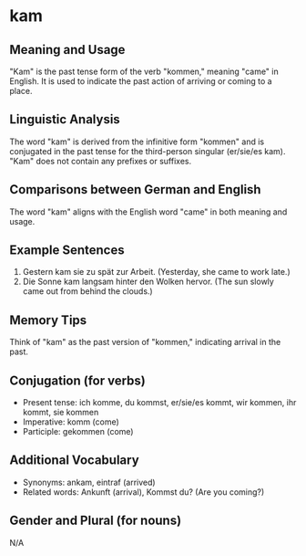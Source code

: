 # kam
## Meaning and Usage
"Kam" is the past tense form of the verb "kommen," meaning "came" in English. It is used to indicate the past action of arriving or coming to a place.
## Linguistic Analysis
The word "kam" is derived from the infinitive form "kommen" and is conjugated in the past tense for the third-person singular (er/sie/es kam). "Kam" does not contain any prefixes or suffixes.
## Comparisons between German and English
The word "kam" aligns with the English word "came" in both meaning and usage.
## Example Sentences
1. Gestern kam sie zu spät zur Arbeit. (Yesterday, she came to work late.)
2. Die Sonne kam langsam hinter den Wolken hervor. (The sun slowly came out from behind the clouds.)
## Memory Tips
Think of "kam" as the past version of "kommen," indicating arrival in the past.
## Conjugation (for verbs)
- Present tense: ich komme, du kommst, er/sie/es kommt, wir kommen, ihr kommt, sie kommen
- Imperative: komm (come)
- Participle: gekommen (come)
## Additional Vocabulary
- Synonyms: ankam, eintraf (arrived)
- Related words: Ankunft (arrival), Kommst du? (Are you coming?)
## Gender and Plural (for nouns)
N/A